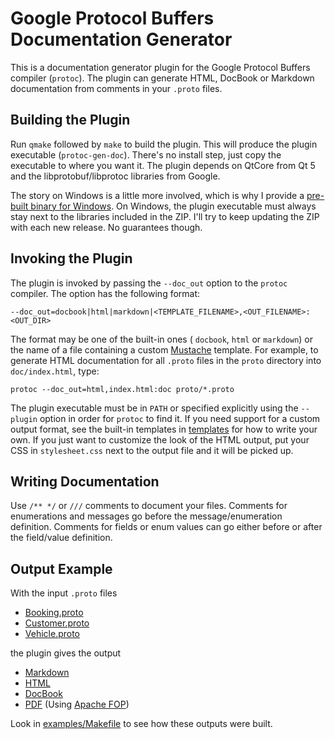 # Google Protocol Buffers<br>Documentation Generator

This is a documentation generator plugin for the Google Protocol
Buffers compiler (`protoc`). The plugin can generate HTML, DocBook
or Markdown documentation from comments in your `.proto` files.

## Building the Plugin

Run `qmake` followed by `make` to build the plugin. This will
produce the plugin executable (`protoc-gen-doc`). There's no
install step, just copy the executable to where you want it. The
plugin depends on QtCore from Qt 5 and the libprotobuf/libprotoc
libraries from Google.

The story on Windows is a little more involved, which is why I
provide a [pre-built binary for Windows][release_zip]. On Windows,
the plugin executable must always stay next to the libraries
included in the ZIP. I'll try to keep updating the ZIP with each
new release. No guarantees though.


## Invoking the Plugin

The plugin is invoked by passing the `--doc_out` option to the
`protoc` compiler. The option has the following format:

    --doc_out=docbook|html|markdown|<TEMPLATE_FILENAME>,<OUT_FILENAME>:<OUT_DIR>

The format may be one of the built-in ones ( `docbook`, `html` or
`markdown`) or the name of a file containing a custom
[Mustache][mustache] template. For example, to generate HTML
documentation for all `.proto` files in the `proto` directory into
`doc/index.html`, type:

    protoc --doc_out=html,index.html:doc proto/*.proto

The plugin executable must be in `PATH` or specified explicitly
using the `--plugin` option in order for `protoc` to find it. If
you need support for a custom output format, see the built-in
templates in [templates](templates) for how to write your
own. If you just want to customize the look of the HTML output,
put your CSS in `stylesheet.css` next to the output file and it
will be picked up.

## Writing Documentation

Use `/** */` or `///` comments to document your files. Comments
for enumerations and messages go before the message/enumeration
definition. Comments for fields or enum values can go either
before or after the field/value definition.

## Output Example

With the input `.proto` files

* [Booking.proto](examples/proto/Booking.proto)
* [Customer.proto](examples/proto/Customer.proto)
* [Vehicle.proto](examples/proto/Vehicle.proto)

the plugin gives the output

* [Markdown](examples/doc/example.md)
* [HTML][html_preview]
* [DocBook](examples/doc/example.docbook)
* [PDF](examples/doc/example.pdf?raw=true) (Using [Apache FOP][fop])

Look in [examples/Makefile](examples/Makefile) to see how these
outputs were built.


[mustache]: http://mustache.github.io/ "Mustache - Logic-less templates"
[fop]: http://xmlgraphics.apache.org/fop/ "Apache™ FOP (Formatting Objects Processor)"
[html_preview]: https://rawgit.com/estan/protoc-gen-doc/master/examples/doc/example.html "HTML Example Output"
[release_zip]: https://github.com/estan/protoc-gen-doc/releases/download/v0.1/protoc-gen-doc-v0.1-win32.zip "Release 0.1 for Windows"
